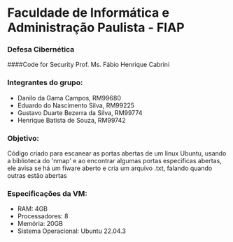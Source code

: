 # Faculdade de Informática e Administração Paulista - FIAP

### Defesa Cibernética
####Code for Security
Prof. Ms. Fábio Henrique Cabrini


### Integrantes do grupo:
+ Danilo da Gama Campos, RM99680
+ Eduardo do Nascimento Silva, RM99225
+ Gustavo Duarte Bezerra da Silva, RM99774
+ Henrique Batista de Souza, RM99742


### Objetivo:
Código criado para escanear as portas abertas de um linux Ubuntu, usando a biblioteca do 'nmap' e ao encontrar algumas portas especificas abertas, ele avisa se 
há um fiware aberto e cria um arquivo .txt, falando quando outras estão abertas


### Especificações da VM:
+ RAM: 4GB
+ Processadores: 8
+ Memória: 20GB
+ Sistema Operacional: Ubuntu 22.04.3
